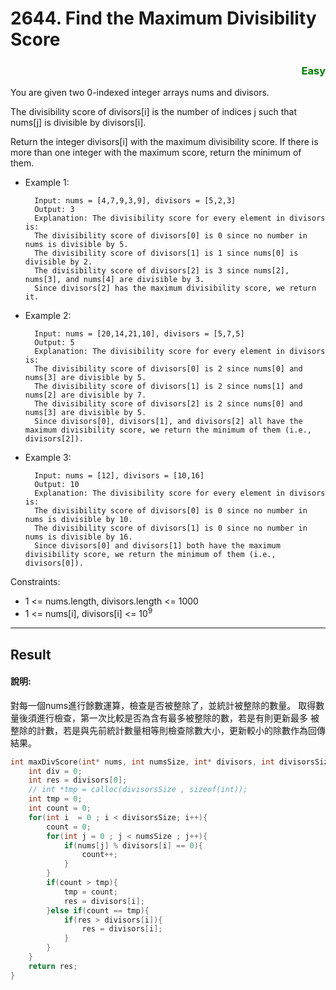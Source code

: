 # 2644. Find the Maximum Divisibility Score
 
### <div style="color:green ;text-align: right">Easy</div>


You are given two 0-indexed integer arrays nums and divisors.

The divisibility score of divisors[i] is the number of indices j such that nums[j] is divisible by divisors[i].

Return the integer divisors[i] with the maximum divisibility score. If there is more than one integer with the maximum score, return the minimum of them.


* Example 1:

        Input: nums = [4,7,9,3,9], divisors = [5,2,3]
        Output: 3
        Explanation: The divisibility score for every element in divisors is:
        The divisibility score of divisors[0] is 0 since no number in nums is divisible by 5.
        The divisibility score of divisors[1] is 1 since nums[0] is divisible by 2.
        The divisibility score of divisors[2] is 3 since nums[2], nums[3], and nums[4] are divisible by 3.
        Since divisors[2] has the maximum divisibility score, we return it.
* Example 2:

        Input: nums = [20,14,21,10], divisors = [5,7,5]
        Output: 5
        Explanation: The divisibility score for every element in divisors is:
        The divisibility score of divisors[0] is 2 since nums[0] and nums[3] are divisible by 5.
        The divisibility score of divisors[1] is 2 since nums[1] and nums[2] are divisible by 7.
        The divisibility score of divisors[2] is 2 since nums[0] and nums[3] are divisible by 5.
        Since divisors[0], divisors[1], and divisors[2] all have the maximum divisibility score, we return the minimum of them (i.e., divisors[2]).

* Example 3:

        Input: nums = [12], divisors = [10,16]
        Output: 10
        Explanation: The divisibility score for every element in divisors is:
        The divisibility score of divisors[0] is 0 since no number in nums is divisible by 10.
        The divisibility score of divisors[1] is 0 since no number in nums is divisible by 16.
        Since divisors[0] and divisors[1] both have the maximum divisibility score, we return the minimum of them (i.e., divisors[0]).

Constraints:

* 1 <= nums.length, divisors.length <= 1000
* 1 <= nums[i], divisors[i] <= $10^9$

***
## Result
#### 說明:
對每一個nums進行餘數運算，檢查是否被整除了，並統計被整除的數量。
取得數量後須進行檢查，第一次比較是否為含有最多被整除的數，若是有則更新最多
被整除的計數，若是與先前統計數量相等則檢查除數大小，更新較小的除數作為回傳結果。

```c
int maxDivScore(int* nums, int numsSize, int* divisors, int divisorsSize){
    int div = 0;
    int res = divisors[0];
    // int *tmp = calloc(divisorsSize , sizeof(int));
    int tmp = 0;
    int count = 0;
    for(int i  = 0 ; i < divisorsSize; i++){
        count = 0;
        for(int j = 0 ; j < numsSize ; j++){
            if(nums[j] % divisors[i] == 0){
                count++;
            }
        }
        if(count > tmp){
            tmp = count;
            res = divisors[i];
        }else if(count == tmp){
            if(res > divisors[i]){
                res = divisors[i];
            }
        }
    }
    return res;
}
```